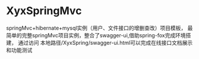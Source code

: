 # XyxSpringMvc
springMvc+hibernate+mysql实例（用户、文件接口的增删查改）项目模板，
最简单的完整springMvc项目实例，整合了swagger-ui,借助spring-fox完成环境搭建，
通过访问  本地路径/XyxSpring/swagger-ui.html可以完成在线接口文档展示和功能测试
